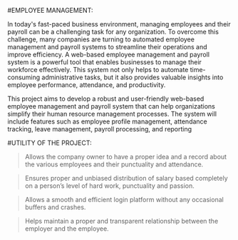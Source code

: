 #EMPLOYEE MANAGEMENT:

In today's fast-paced business environment, managing employees and their payroll can be a challenging task for any organization. To overcome this challenge, many companies are turning to automated employee management and payroll systems to streamline their operations and improve efficiency. A web-based employee management and payroll system is a powerful tool that enables businesses to manage their workforce effectively. This system not only helps to automate time-consuming administrative tasks, but it also provides valuable insights into employee performance, attendance, and productivity.

This project aims to develop a robust and user-friendly web-based employee management and payroll system that can help organizations simplify their human resource management processes. The system will include features such as employee profile management, attendance tracking, leave management, payroll processing, and reporting

#UTILITY OF THE PROJECT:

>	Allows the company owner to have a proper idea and a record about the various employees and their punctuality and attendance.

>	Ensures proper and unbiased distribution of salary based completely on a person’s level of hard work, punctuality and passion.

>	Allows a smooth and efficient login platform without any occasional buffers and crashes.

>	 Helps maintain a proper and transparent relationship between the employer and the employee.


